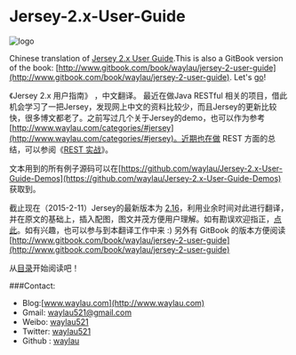 Jersey-2.x-User-Guide
========================

![logo](http://i1288.photobucket.com/albums/b484/waylau/waylau%20blog/Jersey-2-User-Guide/jersey_logo_zps044c9b5c.png)

Chinese translation of [Jersey 2.x User Guide](https://jersey.java.net/documentation/latest/user-guide.html).This is also a GitBook version of the book: [http://www.gitbook.com/book/waylau/jersey-2-user-guide](http://www.gitbook.com/book/waylau/jersey-2-user-guide).
Let's [go](SUMMARY.md)!

《Jersey 2.x 用户指南》 ，中文翻译。
最近在做Java RESTful 相关的项目，借此机会学习了一把Jersey，发现网上中文的资料比较少，而且Jersey的更新比较快，很多博文都老了。之前写过几个关于Jersey的demo，也可以作为参考[http://www.waylau.com/categories/#jersey](http://www.waylau.com/categories/#jersey)。近期也在做 REST 方面的总结，可以参阅《[REST 实战](https://github.com/waylau/rest-in-action)》。

文本用到的所有例子源码可以在[https://github.com/waylau/Jersey-2.x-User-Guide-Demos](https://github.com/waylau/Jersey-2.x-User-Guide-Demos) 获取到。

截止现在（2015-2-11）Jersey的最新版本为 [2.16](https://jersey.java.net/documentation/latest/user-guide.html)，利用业余时间对此进行翻译，并在原文的基础上，插入配图，图文并茂方便用户理解。如有勘误欢迎指正，[点此](https://github.com/waylau/Jersey-2.x-User-Guide/issues)。如有兴趣，也可以参与到本翻译工作中来 :)
另外有 GitBook 的版本方便阅读[http://www.gitbook.com/book/waylau/jersey-2-user-guide](http://www.gitbook.com/book/waylau/jersey-2-user-guide)

从[目录](SUMMARY.md)开始阅读吧！


###Contact:

* Blog:[www.waylau.com](http://www.waylau.com)
* Gmail: [waylau521@gmail.com](mailto:waylau521@gmail.com)
* Weibo: [waylau521](http://weibo.com/waylau521)
* Twitter: [waylau521](https://twitter.com/waylau521)
* Github : [waylau](https://github.com/waylau)

